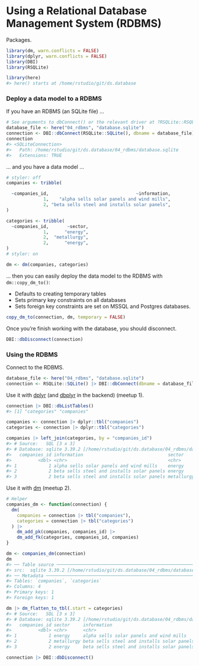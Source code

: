 
# Using a Relational Database Management System (RDBMS)

Packages.

``` r
library(dm, warn.conflicts = FALSE)
library(dplyr, warn.conflicts = FALSE)
library(DBI)
library(RSQLite)

library(here)
#> here() starts at /home/rstudio/git/ds.database
```

### Deploy a data model to a RDBMS

If you have an RDBMS (an SQLite file) …

``` r
# See arguments to dbConnect() or the relevant driver at ?RSQLite::RSQLite()
database_file <- here("04_rdbms", "database.sqlite")
connection <- DBI::dbConnect(RSQLite::SQLite(), dbname = database_file)
connection
#> <SQLiteConnection>
#>   Path: /home/rstudio/git/ds.database/04_rdbms/database.sqlite
#>   Extensions: TRUE
```

… and you have a data model …

``` r
# styler: off
companies <- tribble(

  ~companies_id,                                 ~information,
              1,    "alpha sells solar panels and wind mills",
              2, "beta sells steel and installs solar panels",
)

categories <- tribble(
  ~companies_id,       ~sector,
              1,      "energy",
              2,  "metallurgy",
              2,      "energy",
)
# styler: on

dm <- dm(companies, categories)
```

… then you can easily deploy the data model to the RDBMS with
`dm::copy_dm_to()`:

-   Defaults to creating temporary tables
-   Sets primary key constraints on all databases
-   Sets foreign key constraints are set on MSSQL and Postgres
    databases.

``` r
copy_dm_to(connection, dm, temporary = FALSE)
```

Once you’re finish working with the database, you should disconnect.

``` r
DBI::dbDisconnect(connection)
```

### Using the RDBMS

Connect to the RDBMS.

``` r
database_file <- here("04_rdbms", "database.sqlite")
connection <- RSQLite::SQLite() |> DBI::dbConnect(dbname = database_file)
```

Use it with [dplyr](https://dplyr.tidyverse.org/) (and
[dbplyr](https://dbplyr.tidyverse.org/) in the backend) (meetup 1).

``` r
connection |> DBI::dbListTables()
#> [1] "categories" "companies"

companies <- connection |> dplyr::tbl("companies")
categories <- connection |> dplyr::tbl("categories")

companies |> left_join(categories, by = "companies_id")
#> # Source:   SQL [3 x 3]
#> # Database: sqlite 3.39.2 [/home/rstudio/git/ds.database/04_rdbms/database.sqlite]
#>   companies_id information                                sector    
#>          <dbl> <chr>                                      <chr>     
#> 1            1 alpha sells solar panels and wind mills    energy    
#> 2            2 beta sells steel and installs solar panels energy    
#> 3            2 beta sells steel and installs solar panels metallurgy
```

Use it with [dm](https://github.com/cynkra/dm) (meetup 2).

``` r
# Helper
companies_dm <- function(connection) {
  dm(
    companies = connection |> tbl("companies"),
    categories = connection |> tbl("categories")
  ) |>
    dm_add_pk(companies, companies_id) |>
    dm_add_fk(categories, companies_id, companies)
}

dm <- companies_dm(connection)
dm
#> ── Table source ────────────────────────────────────────────────────────────────
#> src:  sqlite 3.39.2 [/home/rstudio/git/ds.database/04_rdbms/database.sqlite]
#> ── Metadata ────────────────────────────────────────────────────────────────────
#> Tables: `companies`, `categories`
#> Columns: 4
#> Primary keys: 1
#> Foreign keys: 1

dm |> dm_flatten_to_tbl(.start = categories)
#> # Source:   SQL [3 x 3]
#> # Database: sqlite 3.39.2 [/home/rstudio/git/ds.database/04_rdbms/database.sqlite]
#>   companies_id sector     information                               
#>          <dbl> <chr>      <chr>                                     
#> 1            1 energy     alpha sells solar panels and wind mills   
#> 2            2 metallurgy beta sells steel and installs solar panels
#> 3            2 energy     beta sells steel and installs solar panels
```

``` r
connection |> DBI::dbDisconnect()
```
